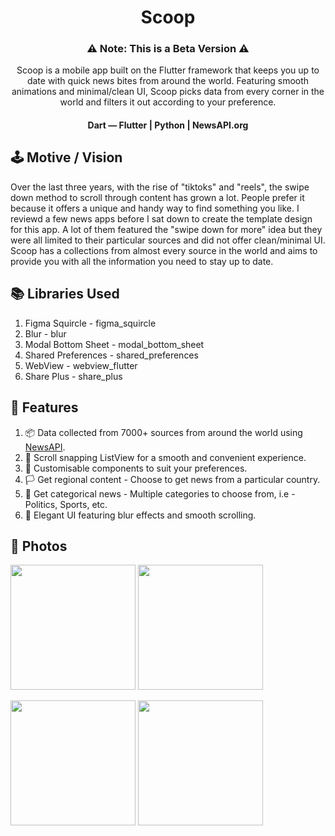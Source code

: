 <h1 align="center">Scoop</h1>

<h3 align="center">⚠ Note: This is a Beta Version ⚠</h3>
<p align="center">
  Scoop is a mobile app built on the Flutter framework that keeps you up to date with quick news bites from around the world. Featuring smooth animations and            minimal/clean UI, Scoop picks data from every corner in the world and filters it out according to your preference.
</p>

<h4 align="center">Dart — Flutter  |  Python  |  NewsAPI.org</h4>

## 🕹️ Motive / Vision
<p align="left">
  Over the last three years, with the rise of "tiktoks" and "reels", the swipe down method to scroll through content has grown a lot. People prefer it because it offers a unique and handy way to find something you like. I reviewd a few news apps before I sat down to create the template design for this app. A lot of them featured the "swipe down for more" idea but they were all limited to their particular sources and did not offer clean/minimal UI. Scoop has a collections from almost every source in the world and aims to provide you with all the information you need to stay up to date. 
</p>

## 📚 Libraries Used
1. Figma Squircle - figma_squircle
2. Blur - blur
3. Modal Bottom Sheet - modal_bottom_sheet
4. Shared Preferences - shared_preferences
5. WebView - webview_flutter
6. Share Plus - share_plus

## 💫 Features
1. 📦 Data collected from 7000+ sources from around the world using <a href="https://newsapi.org/">NewsAPI</a>.
2. 📜 Scroll snapping ListView for a smooth and convenient experience.
3. 🎯 Customisable components to suit your preferences.
4. 🏳️ Get regional content - Choose to get news from a particular country.
5. 🏓 Get categorical news - Multiple categories to choose from, i.e - Politics, Sports, etc.
6. 📱 Elegant UI featuring blur effects and smooth scrolling.

## 📸 Photos

<p float="center">
  <img src="https://user-images.githubusercontent.com/70736942/215330075-20ab6a00-f0b2-459a-8339-54ecf7c321b1.png" width="200px" />
  <img src="https://user-images.githubusercontent.com/70736942/215330091-090c2bf3-a976-43e1-8032-621343d0dac0.png" width="200px" /> 
</p>

<p float="left">
  <img src="https://user-images.githubusercontent.com/70736942/215330111-4b9af315-9912-42db-91f0-3db6f010aaf8.png" width="200px" />
  <img src="https://user-images.githubusercontent.com/70736942/215330120-23b44af4-f3e2-4002-9495-c38c0f758bdc.png" width="200px" /> 
</p>


